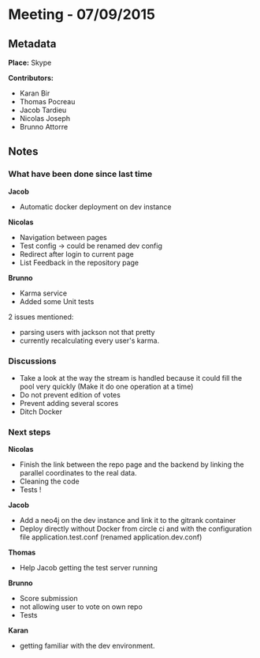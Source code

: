 # Meeting - 07/09/2015

## Metadata

**Place:** Skype

**Contributors:**

* Karan Bir
* Thomas Pocreau
* Jacob Tardieu
* Nicolas Joseph
* Brunno Attorre

## Notes
### What have been done since last time

**Jacob**
* Automatic docker deployment on dev instance

**Nicolas**

* Navigation between pages
* Test config -> could be renamed dev config
* Redirect after login to current page
* List Feedback in the repository page

**Brunno**

* Karma service
* Added some Unit tests

2 issues mentioned:
- parsing users with jackson not that pretty
- currently recalculating every user's karma.

### Discussions

* Take a look at the way the stream is handled because it could fill the pool very quickly (Make it do one operation at a time)
* Do not prevent edition of votes
* Prevent adding several scores
* Ditch Docker

### Next steps

**Nicolas**

* Finish the link between the repo page and the backend by linking the parallel coordinates to the real data.
* Cleaning the code
* Tests !

**Jacob**

* Add a neo4j on the dev instance and link it to the gitrank container
* Deploy directly without Docker from circle ci and with the configuration file application.test.conf (renamed application.dev.conf)

**Thomas**

* Help Jacob getting the test server running

**Brunno**

* Score submission
* not allowing user to vote on own repo
* Tests

**Karan**
* getting familiar with the dev environment.
